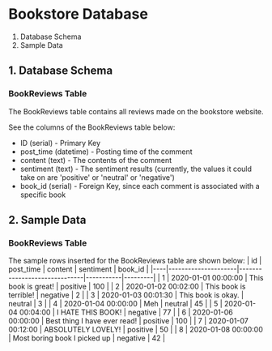 # Bookstore Database

1. Database Schema
2. Sample Data

## 1. Database Schema

### BookReviews Table
The BookReviews table contains all reviews made on the bookstore website. 

See the columns of the BookReviews table below:
* ID (serial) - Primary Key
* post_time (datetime) - Posting time of the comment
* content (text) - The contents of the comment
* sentiment (text) - The sentiment results (currently, the values it could take on are 'positive' or 'neutral' or 'negative')
* book_id (serial) - Foreign Key, since each comment is associated with a specific book

## 2. Sample Data

### BookReviews Table
The sample rows inserted for the BookReviews table are shown below:
| id | post_time           | content                      | sentiment | book_id |
|----|---------------------|------------------------------|-----------|---------|
| 1  | 2020-01-01 00:00:00 | This book is great!          | positive  | 100     |
| 2  | 2020-01-02 00:02:00 | This book is terrible!       | negative  | 2       |
| 3  | 2020-01-03 00:01:30 | This book is okay.           | neutral   | 3       |
| 4  | 2020-01-04 00:00:00 | Meh                          | neutral   | 45      |
| 5  | 2020-01-04 00:04:00 | I HATE THIS BOOK!            | negative  | 77      |
| 6  | 2020-01-06 00:00:00 | Best thing I have ever read! | positive  | 100     |
| 7  | 2020-01-07 00:12:00 | ABSOLUTELY LOVELY!           | positive  | 50      |
| 8  | 2020-01-08 00:00:00 | Most boring book I picked up | negative  | 42      |